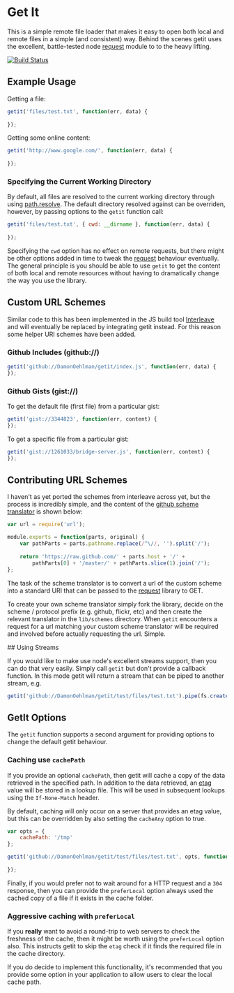 # Get It

This is a simple remote file loader that makes it easy to open both local and remote files in a simple (and consistent) way.  Behind the scenes getit uses the excellent, battle-tested node [request](https://github.com/mikeal/request) module to to the heavy lifting.

<a href="http://travis-ci.org/#!/DamonOehlman/getit"><img src="https://secure.travis-ci.org/DamonOehlman/getit.png" alt="Build Status"></a>

## Example Usage

Getting a file:

```js
getit('files/test.txt', function(err, data) {
    
});
```

Getting some online content:

```js
getit('http://www.google.com/', function(err, data) {
    
});
```

### Specifying the Current Working Directory

By default, all files are resolved to the current working directory through using  [path.resolve](http://nodejs.org/docs/latest/api/path.html#path.resolve).  The default directory resolved against can be overriden, however, by passing options to the `getit` function call:

```js
getit('files/test.txt', { cwd: __dirname }, function(err, data) {
    
});
```

Specifying the `cwd` option has no effect on remote requests, but there might be other options added in time to tweak the [request](https://github.com/mikeal/request) behaviour eventually.  The general principle is you should be able to use `getit` to get the content of both local and remote resources without having to dramatically change the way you use the library.

## Custom URL Schemes

Similar code to this has been implemented in the JS build tool [Interleave](https://github.com/DamonOehlman/interleave) and will eventually be replaced by integrating getit instead.  For this reason some helper URI schemes have been added.

### Github Includes (github://)

```js
getit('github://DamonOehlman/getit/index.js', function(err, data) {
});
```

### Github Gists (gist://)

To get the default file (first file) from a particular gist:

```js
getit('gist://3344823', function(err, content) {
});
```

To get a specific file from a particular gist:

```js
getit('gist://1261033/bridge-server.js', function(err, content) {
});
```

## Contributing URL Schemes

I haven't as yet ported the schemes from interleave across yet, but the process is incredibly simple, and the content of the [github scheme translator](/DamonOehlman/getit/blob/master/lib/schemes/github.js) is shown below:

```js
var url = require('url');

module.exports = function(parts, original) {
    var pathParts = parts.pathname.replace(/^\//, '').split('/');
    
    return 'https://raw.github.com/' + parts.host + '/' + 
        pathParts[0] + '/master/' + pathParts.slice(1).join('/');
};
```

The task of the scheme translator is to convert a url of the custom scheme into a standard URI that can be passed to the [request](https://github.com/mikeal/request) library to GET.  

To create your own scheme translator simply fork the library, decide on the scheme / protocol prefix (e.g. github, flickr, etc) and then create the relevant translator in the `lib/schemes` directory.  When `getit` encounters a request for a url matching your custom scheme translator will be required and involved before actually requesting the url.  Simple.

<a name="using-streams" />
## Using Streams

If you would like to make use node's excellent streams support, then you can do that very easily.  Simply call `getit` but don't provide a callback function.  In this mode getit will return a stream that can be piped to another stream, e.g.

```js
getit('github://DamonOehlman/getit/test/files/test.txt').pipe(fs.createWriteStream('testfile.txt'));
```

## GetIt Options

The `getit` function supports a second argument for providing options to change the default getit behaviour.  

### Caching use `cachePath`

If you provide an optional `cachePath`, then getit will cache a copy of the data retrieved in the specified path.  In addition to the data retrieved, an [etag](http://en.wikipedia.org/wiki/HTTP_ETag) value will be stored in a lookup file.  This will be used in subsequent lookups using the `If-None-Match` header.

By default, caching will only occur on a server that provides an etag value, but this can be overridden by also setting the `cacheAny` option to true.

```js
var opts = {
    cachePath: '/tmp'
};

getit('github://DamonOehlman/getit/test/files/test.txt', opts, function(err, data) {
    
});
```

Finally, if you would prefer not to wait around for a HTTP request and a `304` response, then you can provide the `preferLocal` option always used the cached copy of a file if it exists in the cache folder.

### Aggressive caching with `preferLocal`

If you __really__ want to avoid a round-trip to web servers to check the freshness of the cache, then it might be worth using the `preferLocal` option also.  This instructs getit to skip the `etag` check if it finds the required file in the cache directory.

If you do decide to implement this functionality, it's recommended that you provide some option in your application to allow users to clear the local cache path.